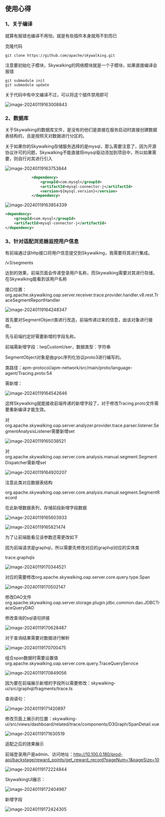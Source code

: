 ## 使用心得

### 1、关于编译

就算有报错也编译不用怕，就是有些插件本身就用不到而已

克隆代码

```shell
git clone https://github.com/apache/skywalking.git
```

注意要初始化子模块，Skywalking的网络模块就是一个子模块，如果直接编译会报错

```shell
git submodule init
git submodule update
```

关于代码中有中文编译不过，可以将这个插件禁用即可

![image-20240119163008843](./assets/image-20240119163008843.png)

### 2、数据库

关于Skywalking的数据库文件，是没有的他们是直接在服务启动时直接创建数据表结构的，且是按照天对数据进行分区的。

关于如果你的Skywalking存储服务选择的是mysql，那么需要注意了，因为开源协议许可的问题，Skywalking不能直接将mysql驱动添加到项目中，所以如果需要，则自行对其进行引入

![image-20240119163753844](./assets/image-20240119163753844.png)

```xml
            <dependency>
                <groupId>com.mysql</groupId>
                <artifactId>mysql-connector-j</artifactId>
                <version>${mysql.version}</version>
            </dependency>
```

![image-20240119163854339](./assets/image-20240119163854339.png)

```xml
<dependency>
    <groupId>com.mysql</groupId>
    <artifactId>mysql-connector-j</artifactId>
</dependency>
```

### 3、针对适配浏览器监控用户信息

有前端通过该http接口将用户信息提交到Skywalking，我需要将其进行集成。

/v3/segments

达到的效果，前端页面会传递登录用户名称，而Skywalking需要对其进行存储，在Skywalking能看到该用户名称

接口位置：org.apache.skywalking.oap.server.receiver.trace.provider.handler.v8.rest.TraceSegmentReportHandler

![image-20240119164248347](./assets/image-20240119164248347.png)

首先要对SegmentObject类进行改造，前端传递过来的信息，由该对象进行接收。

先与前端约定好需要新增的字段名称。

前端需新增字段：lwqCustomUser，数据类型：字符串

SegmentObject对象是由grpc序列化协议proto3进行编写的。

类路径：apm-protocol/apm-network/src/main/proto/language-agent/Tracing.proto:54

需新增：

![image-20240119164542646](./assets/image-20240119164542646.png)

这样Skywalking就能接收前端传递的新增字段了，对于修改Tracing.proto文件需要重新编译才能生效。

对org.apache.skywalking.oap.server.analyzer.provider.trace.parser.listener.SegmentAnalysisListener需要新增set

![image-20240119165038521](./assets/image-20240119165038521.png)

对org.apache.skywalking.oap.server.core.analysis.manual.segment.SegmentDispatcher需新增set

![image-20240119164920207](./assets/image-20240119164920207.png)

注意此类对应数据表结构

org.apache.skywalking.oap.server.core.analysis.manual.segment.SegmentRecord

在此新增数据表列，存储前段新增字段数据

![image-20240119165603933](./assets/image-20240119165603933.png)

![image-20240119165821474](./assets/image-20240119165821474.png)

为了让前端能看见该参数还需更改如下

因为前端请求是graphql，所以需要先修改对应的graphql对应的实体类

trace.graphqls

![image-20240119170344521](./assets/image-20240119170344521.png)

对应的需要修改org.apache.skywalking.oap.server.core.query.type.Span

![image-20240119170502147](./assets/image-20240119170502147.png)

修改DAO文件org.apache.skywalking.oap.server.storage.plugin.jdbc.common.dao.JDBCTraceQueryDAO

修改查询的sql语句拼接

![image-20240119170628487](./assets/image-20240119170628487.png)

对于查询结果需要对数据进行解析

![image-20240119170700475](./assets/image-20240119170700475.png)

组合span数据时需要设置值org.apache.skywalking.oap.server.core.query.TraceQueryService

![image-20240119170849056](./assets/image-20240119170849056.png)

因为要在前端展示新增的字段所以需要修改：skywalking-ui/src/graphql/fragments/trace.ts

查询语句：

![image-20240119171420897](./assets/image-20240119171420897.png)

修改页面上展示的位置：skywalking-ui/src/views/dashboard/related/trace/components/D3Graph/SpanDetail.vue

![image-20240119171630519](./assets/image-20240119171630519.png)

适配之后的效果展示

前端登录用户是admin、访问地址：http://10.100.0.180/prod-api/backstage/reward_points/get_reward_record?pageNum=1&pageSize=10

![image-20240119172224844](./assets/image-20240119172224844.png)

SkywalkingUI展示：

![image-20240119172404987](./assets/image-20240119172404987.png)

新增字段

![image-20240119172424305](./assets/image-20240119172424305.png)